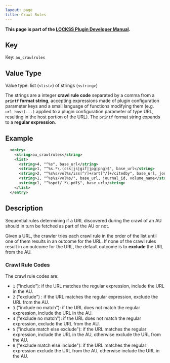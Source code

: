 ```yaml
---
layout: page
title: Crawl Rules
---
```


**This page is part of the [LOCKSS Plugin Developer Manual](/developers/plugin/).**

## Key

Key: `au_crawlrules`

## Value Type

Value type: list (`<list>`) of strings (`<string>`)

The strings are a integer **crawl rule code** separated by a comma from a **`printf` format string**, accepting expressions made of plugin configuration parameter keys and a small language of functions modifying them (e.g. `url_host(...)` applied to a plugin configuration parameter of type URL, resulting in the host portion of the URL). The `printf` format string expands to a **regular expression**.

## Example

```xml
  <entry>
    <string>au_crawlrules</string>
    <list>
      <string>4, "^%s", base_url</string>
      <string>1, "^%s.*\.(css|js|gif|jpg|png)$", base_url</string>
      <string>2, "^%s%s/vol%s/iss[^/]+/art[^/]+/citedby", base_url, journal_id, volume_name</string>
      <string>1, "^%s%s/vol%s/", base_url, journal_id, volume_name</string>
      <string>1, "^%spdf/.*\.pdf$", base_url</string>
    </list>
  </entry>
```

## Description

Sequential rules determining if a URL discovered during the crawl of an AU should in turn be fetched as part of the AU or not.

Given a URL, the crawler tries each crawl rule in the order of the list until one of them results in an outcome for the URL. If none of the crawl rules result in an outcome for the URL, the default outcome is to **exclude** the URL from the AU.

### Crawl Rule Codes

The crawl rule codes are:

*   `1` ("include"): if the URL matches the regular expression, include the URL in the AU.
*   `2` ("exclude") : if the URL matches the regular expression, exclude the URL from the AU.
*   `3` ("include no match"): if the URL does not match the regular expression, include the URL in the AU.
*   `4` ("exclude no match"): if the URL does not match the regular expression,  exclude the URL from the AU.
*   `5` ("include match else exclude"): if the URL matches the regular expression, include the URL in the AU, otherwise exclude the URL from the AU.
*   `6` ("exclude match else include"): if the URL matches the regular expression exclude the URL from the AU, otherwise include the URL in the AU.
